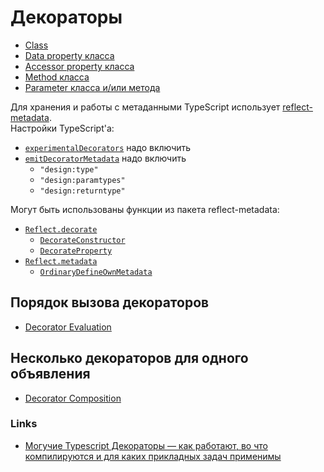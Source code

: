 # Декораторы

- [Class](class/README.md)
- [Data property класса](prop-data/README.md)
- [Accessor property класса](prop-accessor/README.md)
- [Method класса](method/README.md)
- [Parameter класса и/или метода](parameter/README.md)

Для хранения и работы с метаданными TypeScript использует [reflect-metadata](https://rbuckton.github.io/reflect-metadata/).  
Настройки TypeScript'а:

- [`experimentalDecorators`](https://www.typescriptlang.org/tsconfig#experimentalDecorators) надо включить
- [`emitDecoratorMetadata`](https://www.typescriptlang.org/tsconfig#emitDecoratorMetadata) надо включить
  - `"design:type"`
  - `"design:paramtypes"`
  - `"design:returntype"`

Могут быть использованы функции из пакета reflect-metadata:

- [`Reflect.decorate`](https://github.com/rbuckton/reflect-metadata/blob/3aeb98af4030be664a66f49bfd164936e0ba1825/Reflect.js#L112)
  - [`DecorateConstructor`](https://github.com/rbuckton/reflect-metadata/blob/3aeb98af4030be664a66f49bfd164936e0ba1825/Reflect.js#L538)
  - [`DecorateProperty`](https://github.com/rbuckton/reflect-metadata/blob/3aeb98af4030be664a66f49bfd164936e0ba1825/Reflect.js#L550)
- [`Reflect.metadata`](https://github.com/rbuckton/reflect-metadata/blob/3aeb98af4030be664a66f49bfd164936e0ba1825/Reflect.js#L176)
  - [`OrdinaryDefineOwnMetadata`](https://github.com/rbuckton/reflect-metadata/blob/3aeb98af4030be664a66f49bfd164936e0ba1825/Reflect.js#L619)

## Порядок вызова декораторов

- [Decorator Evaluation](https://www.typescriptlang.org/docs/handbook/decorators.html#decorator-evaluation)

## Несколько декораторов для одного объявления

- [Decorator Composition](https://www.typescriptlang.org/docs/handbook/decorators.html#decorator-composition)

### Links

- [Могучие Typescript Декораторы — как работают, во что компилируются и для каких прикладных задач применимы](https://habr.com/ru/post/494668/)
